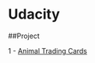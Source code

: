 # Udacity

##Project

1 - [Animal Trading Cards](https://github.com/salsan/Udacity/tree/master/nd001-fend/Animal%20Trading%20Cards)
